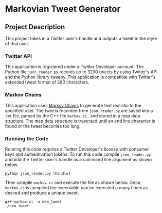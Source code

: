 # Markovian Tweet Generator

## Project Description
This project takes in a Twitter user's handle and outputs a tweet in the style of that user.

### Twitter API
This application is registered under a Twitter Developer account. 
The Python file `json_reader.py` records up to 3200 tweets by using Twitter's API and the Python library tweepy.
This application is compatible with Twitter's extended tweet format of 280 characters.

### Markov Chains
This application uses [Markov Chains](https://en.wikipedia.org/wiki/Markov_chain) to generate text realistic to the specified user.
The tweets recorded from `json_reader.py` are saved into a .txt file, parsed by the C++ file `markov.cc,` and stored in a map data structure.
The map data structure is traversed until an end line character is found or the tweet becomes too long.

### Running the Code
Running this code requires a Twitter Developer's license with consumer keys and authentivation tokens.
To run this code compile `json_reader.py` and add the Twitter user's handle as a command line argument as shown below.
```
python json_reader.py [handle]
```
Then compile `markov.cc` and execute the file as shown below. 
Once `markov.cc` is compiled the executable can be executed a many times as desired and produce a unique tweet.
```
g++ markov.cc -o new_tweet
./new_tweet
```
